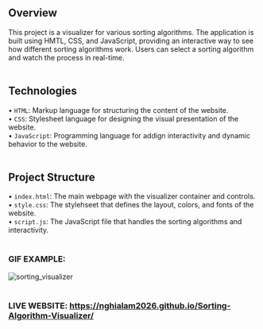 ## Overview 
This project is a visualizer for various sorting algorithms. The application is built using HMTL, CSS, and JavaScript, providing an interactive way to see how different sorting algorithms work. Users can select a sorting algorithm and watch the process in real-time.
<br>
<br>
## Technologies
• `HTML`: Markup language for structuring the content of the website.
<br>
• `CSS`: Stylesheet language for designing the visual presentation of the website.
<br>
• `JavaScript`: Programming language for addign interactivity and dynamic behavior to the website.
<br>
<br>
## Project Structure
• `index.html`: The main webpage with the visualizer container and controls.
<br>
• `style.css`: The stylehseet that defines the layout, colors, and fonts of the website.
<br>
• `script.js`: The JavaScript file that handles the sorting algorithms and interactivity.
<br>
<br>
### GIF EXAMPLE:

![sorting_visualizer](https://github.com/NghiaLam2026/Sorting-Algorithm-Visualizer/assets/118234173/b5f70890-0515-4e99-9579-b4b6f94cf005)
<br>
<br>
### LIVE WEBSITE: https://nghialam2026.github.io/Sorting-Algorithm-Visualizer/
